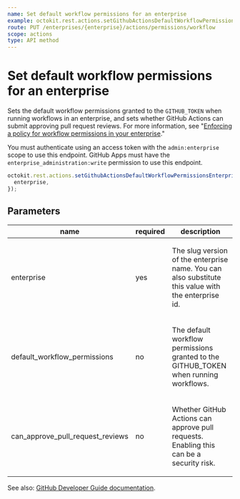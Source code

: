 ```yaml
---
name: Set default workflow permissions for an enterprise
example: octokit.rest.actions.setGithubActionsDefaultWorkflowPermissionsEnterprise({ enterprise })
route: PUT /enterprises/{enterprise}/actions/permissions/workflow
scope: actions
type: API method
---
```


# Set default workflow permissions for an enterprise

Sets the default workflow permissions granted to the `GITHUB_TOKEN` when running workflows in an enterprise, and sets
whether GitHub Actions can submit approving pull request reviews. For more information, see
"[Enforcing a policy for workflow permissions in your enterprise](https://docs.github.com/enterprise-cloud@latest/admin/policies/enforcing-policies-for-your-enterprise/enforcing-policies-for-github-actions-in-your-enterprise#enforcing-a-policy-for-workflow-permissions-in-your-enterprise)."

You must authenticate using an access token with the `admin:enterprise` scope to use this endpoint.
GitHub Apps must have the `enterprise_administration:write` permission to use this endpoint.

```js
octokit.rest.actions.setGithubActionsDefaultWorkflowPermissionsEnterprise({
  enterprise,
});
```

## Parameters

<table>
  <thead>
    <tr>
      <th>name</th>
      <th>required</th>
      <th>description</th>
    </tr>
  </thead>
  <tbody>
    <tr><td>enterprise</td><td>yes</td><td>

The slug version of the enterprise name. You can also substitute this value with the enterprise id.

</td></tr>
<tr><td>default_workflow_permissions</td><td>no</td><td>

The default workflow permissions granted to the GITHUB_TOKEN when running workflows.

</td></tr>
<tr><td>can_approve_pull_request_reviews</td><td>no</td><td>

Whether GitHub Actions can approve pull requests. Enabling this can be a security risk.

</td></tr>
  </tbody>
</table>

See also: [GitHub Developer Guide documentation](https://docs.github.com/rest/reference/actions#set-default-workflow-permissions-for-an-enterprise).
